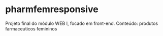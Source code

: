 # pharmfemresponsive
Projeto final do módulo WEB I, focado em front-end. Conteúdo: produtos farmaceuticos femininos
